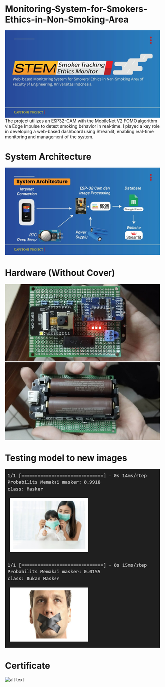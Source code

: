 # Monitoring-System-for-Smokers-Ethics-in-Non-Smoking-Area
![alt text](https://github.com/Aradea-Ikh1/Monitoring-System-for-Smokers-Ethics-in-Non-Smoking-Area/blob/master/Cover.jpg)
The project utilizes an ESP32-CAM with the MobileNet V2 FOMO algorithm via Edge Impulse to detect smoking behavior in real-time. I played a key role in developing a web-based dashboard using Streamlit, enabling real-time monitoring and management of the system.
<br />
# System Architecture
![alt text](https://github.com/Aradea-Ikh1/Monitoring-System-for-Smokers-Ethics-in-Non-Smoking-Area/blob/master/System%20Architecture.jpg)
<br />
# Hardware (Without Cover)
![alt text](https://github.com/Aradea-Ikh1/Monitoring-System-for-Smokers-Ethics-in-Non-Smoking-Area/blob/master/Setelah%20Solder_Sisi%20Depan.jpg)
![alt text](https://github.com/Aradea-Ikh1/Monitoring-System-for-Smokers-Ethics-in-Non-Smoking-Area/blob/master/Setelah%20Solder_Sisi%20Belakang.jpg)
<br />
# Testing model to new images
![alt text](https://github.com/Aradea-Ikh1/Mask-Detection-Using-Tensorflow-Technoskill1.0/blob/master/images/validation.png)
<br />
# Certificate
![alt text](https://github.com/Aradea-Ikh1/Mask-Detection-Using-Tensorflow-Technoskill1.0/blob/master/images/2nd_aradea_techno.png)
